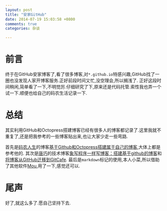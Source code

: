 ```yaml
---
layout: post
title: "安家GitHub"
date: 2014-07-19 15:03:58 +0800
comments: true
categories: 杂谈

---
```


# 前言
终于在GitHub安家博客了,看了很多博客,对`*.github.io`特感兴趣,GitHub找了一圈也没发现人家开博客服务.正好前段时间又忙,没空理会,所以搁浅了.
正好这段时间稍闲,简单看了一下,不明觉厉.仔细研究了下,原来还是代码托管.索性我也弄一个试一下.顺便也给自己的码农生活记录一下.

# 总结
其实利用GitHub和Octopress搭建博客已经有很多人的博客都记录了.这里我就不重复了,还是把我参考的一些博客贴出来,也让大家少走一些弯路.

首先是[码农人生](http://msching.github.io)的博客[基于Github和Octopress搭建属于自己的博客](http://msching.github.io/blog/2014/04/11/starting/),大体上都是参考他的.
其次是[唐巧](http://blog.devtang.com/)的技术博客[象写程序一样写博客：搭建基于github的博客](http://blog.devtang.com/blog/2012/02/10/setup-blog-based-on-github/)和[将博客从GitHub迁移到GitCafe](http://blog.devtang.com/blog/2014/06/02/use-gitcafe-to-host-blog/).
最后是`markdown`标记的使用,本人小菜,所以借助了其他软件[Mou](http://mouapp.com/),用了一下,感觉还可以.

# 尾声

好了,就这么多了.愿自己坚持下去.